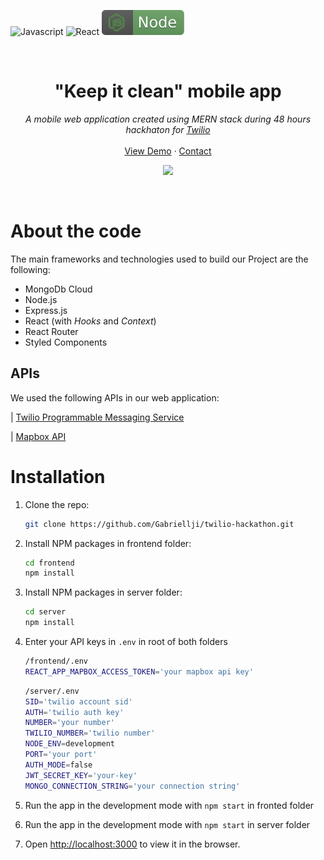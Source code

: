 ![Javascript](https://aleen42.github.io/badges/src/javascript.svg)
![React](https://aleen42.github.io/badges/src/react.svg)
![NodeJs](https://github.com/aleen42/badges/raw/master/src/node.svg)

<br />
<p align="center">
  <h1 align="center">"Keep it clean" mobile app</h1>

  <p align="center">
    <i>
    A mobile web application created using MERN stack during 48 hours hackhaton for <a href="https://www.twilio.com">Twilio</a> 
    </i>
    <br />
    <br />
    <a href="#">View Demo</a>
    ·
    <a href="https://github.com/Gabriellji/e-commerce-app#who-are-we">Contact</a>    
</p>
  <p align="center">   <img src="https://i.imgur.com/Abgwozo.png"/></p>
</br>


#  About the code
The main frameworks and technologies used to build our Project are the following:

- MongoDb Cloud
- Node.js
- Express.js
- React (with *Hooks* and *Context*)
- React Router
- Styled Components

## APIs
We used the following APIs in our web application:

| [Twilio Programmable Messaging Service](https://www.twilio.com/docs/messaging/services) 

| [Mapbox API](https://docs.mapbox.com/api/overview/ "https://docs.mapbox.com/api/overview/") 

# Installation
1. Clone the repo:
    ```sh
    git clone https://github.com/Gabriellji/twilio-hackathon.git
    ```
2. Install NPM packages in frontend folder:
    ```sh
    cd frontend
    npm install
    ```
3. Install NPM packages in server folder:
   ```sh
   cd server
   npm install
   ```
4. Enter your API keys in `.env` in root of both folders
    ```sh
    /frontend/.env
    REACT_APP_MAPBOX_ACCESS_TOKEN='your mapbox api key'
    ```
    ```sh
    /server/.env
    SID='twilio account sid'
    AUTH='twilio auth key'
    NUMBER='your number'
    TWILIO_NUMBER='twilio number'
    NODE_ENV=development
    PORT='your port'
    AUTH_MODE=false
    JWT_SECRET_KEY='your-key'
    MONGO_CONNECTION_STRING='your connection string'
    ```

5. Run the app in the development mode with `npm start` in fronted folder 

6. Run the app in the development mode with `npm start` in server folder

7. Open [http://localhost:3000](http://localhost:3000) to view it in the browser.



